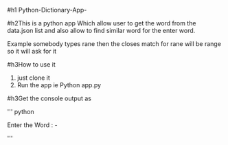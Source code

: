 #h1 Python-Dictionary-App-


#h2This is a python app Which allow user to get the word from the data.json list and also allow to find similar word for the enter word.


Example somebody types rane then the closes match for rane will be range so it will ask for it


#h3How to use it

1) just clone it
2) Run the app ie Python app.py


#h3Get the console output as 

''' python 

Enter the Word : -

'''